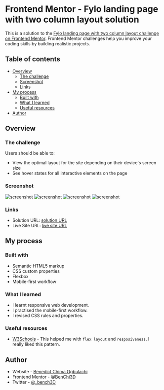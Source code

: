 # Frontend Mentor - Fylo landing page with two column layout solution

This is a solution to the [Fylo landing page with two column layout challenge on Frontend Mentor](https://www.frontendmentor.io/challenges/fylo-landing-page-with-two-column-layout-5ca5ef041e82137ec91a50f5). Frontend Mentor challenges help you improve your coding skills by building realistic projects. 

## Table of contents

- [Overview](#overview)
  - [The challenge](#the-challenge)
  - [Screenshot](#screenshot)
  - [Links](#links)
- [My process](#my-process)
  - [Built with](#built-with)
  - [What I learned](#what-i-learned)
  - [Useful resources](#useful-resources)
- [Author](#author)

## Overview

### The challenge

Users should be able to:

- View the optimal layout for the site depending on their device's screen size
- See hover states for all interactive elements on the page

### Screenshot

![screenshot](images/Screenshot_1.jpg)
![screenshot](images/Screenshot_2.jpg)
![screenshot](images/Screenshot_3.jpg)
![screenshot](images/Screenshot_4.jpg)

### Links

- Solution URL: [solution URL](https://github.com/BenChi3D/fylo-landing-page-with-two-column-layout-master)
- Live Site URL: [live site URL](https://benchi3d.github.io/fylo-landing-page-with-two-column-layout-master)

## My process

### Built with

- Semantic HTML5 markup
- CSS custom properties
- Flexbox
- Mobile-first workflow

### What I learned
- I learnt responsive web development.
- I practised the mobile-first workflow.
- I revised CSS rules and properties.

### Useful resources

- [W3Schools](https://www.w3schools.com) - This helped me with `flex layout` and `resposiveness`. I really liked this pattern.

## Author

- Website - [Benedict Chima Ogbulachi](https://www.linkedin.com/in/benedictchimaogbulachi/)
- Frontend Mentor - [@BenChi3D](https://www.frontendmentor.io/profile/BenChi3D)
- Twitter - [@_bench3D](https://www.twitter.com/_bench3d)
